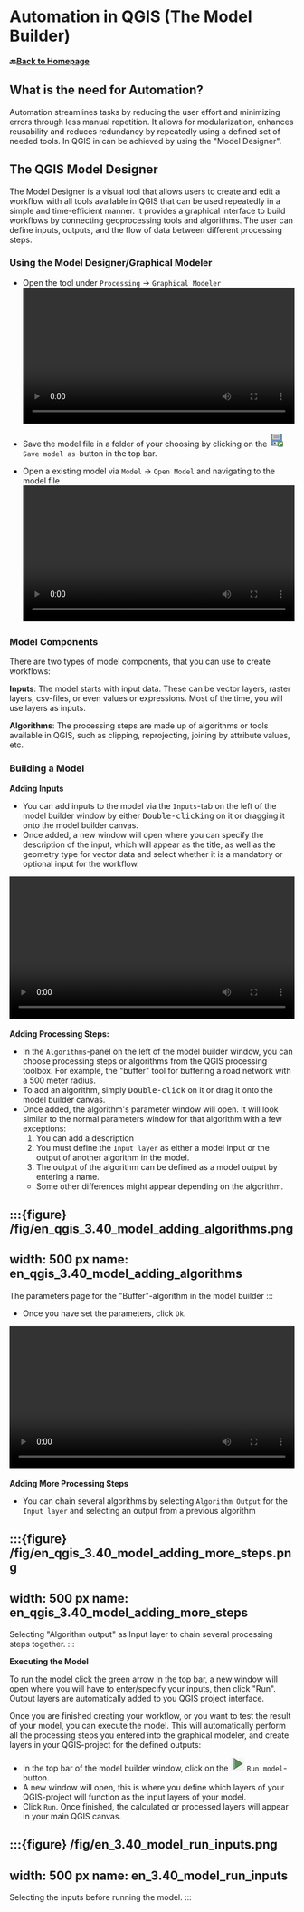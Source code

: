 # Automation in QGIS (The Model Builder)


__🔙[Back to Homepage](/content/intro.md)__

## What is the need for Automation?

Automation streamlines tasks by reducing the user effort and minimizing errors through less manual repetition. It allows for modularization, enhances reusability and reduces redundancy by repeatedly using a defined set of needed tools. In QGIS in can be achieved by using the "Model Designer".

## The QGIS Model Designer

The Model Designer is a visual tool that allows users to create and edit a workflow with all tools available in QGIS that can be used repeatedly in a simple and time-efficient manner. It provides a graphical interface to build workflows by connecting geoprocessing tools and algorithms. The user can define inputs, outputs, and the flow of data between different processing steps.

### Using the Model Designer/Graphical Modeler

- Open the tool under `Processing` -> `Graphical Modeler`
    <video width="100%" controls src="https://github.com/GIScience/gis-training-resource-center/raw/main/fig/en_qgis_3.40_opening_model_designer.mp4"></video>

- Save the model file in a folder of your choosing by clicking on the ![](/fig/qgis_save_project_as.png) `Save model as`-button in the top bar. 

- Open a existing model via `Model` -> `Open Model` and navigating to the model file
    <video width="100%" controls src="https://github.com/GIScience/gis-training-resource-center/raw/main/fig/en_qgis_3.40_open_model_file.mp4"></video>


### Model Components

There are two types of model components, that you can use to create workflows:

**Inputs**: The model starts with input data. These can be vector layers, raster layers, csv-files, or even values or expressions. Most of the time, you will use layers as inputs. 

**Algorithms**: The processing steps are made up of algorithms or tools available in QGIS, such as clipping, reprojecting, joining by attribute values, etc. 

### Building a Model

**Adding Inputs**

- You can add inputs to the model via the `Inputs`-tab on the left of the model builder window by either <kbd>Double-clicking</kbd> on it or dragging it onto the model builder canvas.
- Once added, a new window will open where you can specify the description of the input, which will appear as the title, as well as the geometry type for vector data and select whether it is a mandatory or optional input for the workflow. 

<video width="100%" controls src="https://github.com/GIScience/gis-training-resource-center/raw/main/fig/en_qgis_3.40_model_adding_inputs.mp4"></video>


**Adding Processing Steps:**

- In the `Algorithms`-panel on the left of the model builder window, you can choose processing steps or algorithms from the QGIS processing toolbox. For example, the "buffer" tool for buffering a road network with a 500 meter radius. 
- To add an algorithm, simply <kbd>Double-click</kbd> on it or drag it onto the model builder canvas. 
- Once added, the algorithm's parameter window will open. It will look similar to the normal parameters window for that algorithm with a few exceptions:
    1. You can add a description 
    2. You must define the `Input layer` as either a model input or the output of another algorithm in the model.
    3. The output of the algorithm can be defined as a model output by entering a name.
    - Some other differences might appear depending on the algorithm.

:::{figure} /fig/en_qgis_3.40_model_adding_algorithms.png
---
width: 500 px
name: en_qgis_3.40_model_adding_algorithms
---
The parameters page for the "Buffer"-algorithm in the model builder
:::

- Once you have set the parameters, click `Ok`. 

<video width="100%" controls src="https://github.com/GIScience/gis-training-resource-center/raw/main/fig/en_qgis_3.40_model_adding_algorithms.mp4"></video>


**Adding More Processing Steps**

- You can chain several algorithms by selecting `Algorithm Output` for the `Input layer` and selecting an output from a previous algorithm

:::{figure} /fig/en_qgis_3.40_model_adding_more_steps.png
---
width: 500 px
name: en_qgis_3.40_model_adding_more_steps
---
Selecting "Algorithm output" as Input layer to chain several processing steps together.
:::


**Executing the Model**

To run the model click the green arrow in the top bar, a new window will open where you will have to enter/specify your inputs, then click "Run". Output layers are automatically added to you QGIS project interface.

Once you are finished creating your workflow, or you want to test the result of your model, you can execute the model. This will automatically perform all the processing steps you entered into the graphical modeler, and create layers in your QGIS-project for the defined outputs:

- In the top bar of the model builder window, click on the ![](/fig/qgis_3.40_run_model.png) `Run model`-button.
- A new window will open, this is where you define which layers of your QGIS-project will function as the input layers of your model.
- Click `Run`. Once finished, the calculated or processed layers will appear in your main QGIS canvas. 

:::{figure} /fig/en_3.40_model_run_inputs.png
---
width: 500 px
name: en_3.40_model_run_inputs
---
Selecting the inputs before running the model. 
:::


<!---
**Export the Model**
Models can be exported as an image (e.g. in png format), PDF, SVG and as a Python Script. Exporting the model can be beneficial for documenting your work steps or to integrate it in a Python based workflow.

Export the model via Model > Export > Export as Image/PDF/SVG Python Script

**VIDEO**
-->